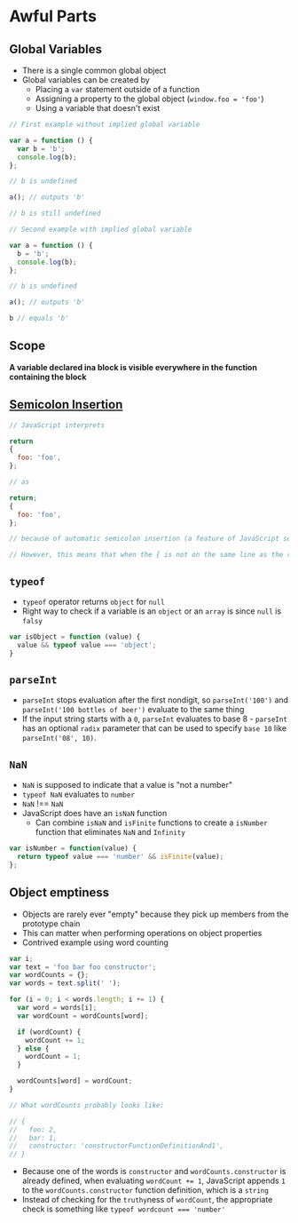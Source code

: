 # Awful Parts

## Global Variables

* There is a single common global object
* Global variables can be created by
  * Placing a `var` statement outside of a function
  * Assigning a property to the global object (`window.foo = 'foo'`)
  * Using a variable that doesn't exist

```javascript
// First example without implied global variable

var a = function () {
  var b = 'b';
  console.log(b);
};

// b is undefined

a(); // outputs 'b'

// b is still undefined

// Second example with implied global variable

var a = function () {
  b = 'b';
  console.log(b);
};

// b is undefined

a(); // outputs 'b'

b // equals 'b'
```

## Scope

**A variable declared ina block is visible everywhere in the function containing the block**

## [Semicolon Insertion](http://www.bradoncode.com/blog/2015/08/26/javascript-semi-colon-insertion/)

```javascript
// JavaScript interprets

return
{
  foo: 'foo',
};

// as

return;
{
  foo: 'foo',
};

// because of automatic semicolon insertion (a feature of JavaScript so that you don't have to always add semicolons everywhere)

// However, this means that when the { is not on the same line as the return, undefined is returned
```

## `typeof`

* `typeof` operator returns `object` for `null`
* Right way to check if a variable is an `object` or an `array` is since `null` is `falsy`

```javascript
var isObject = function (value) {
  value && typeof value === 'object';
}
```

## `parseInt`

* `parseInt` stops evaluation after the first nondigit, so `parseInt('100')` and `parseInt('100 bottles of beer')` evaluate to the same thing
* If the input string starts with a `0`, `parseInt` evaluates to base 8 - `parseInt` has an optional `radix` parameter that can be used to specify `base 10` like `parseInt('08', 10)`.

## `NaN`

* `NaN` is supposed to indicate that a value is "not a number"
* `typeof NaN` evaluates to `number`
* `NaN` !== `NaN`
* JavaScript does have an `isNaN` function
  * Can combine `isNaN` and `isFinite` functions to create a `isNumber` function that eliminates `NaN` and `Infinity`

```javascript
var isNumber = function(value) {
  return typeof value === 'number' && isFinite(value);
};
```

## Object emptiness

* Objects are rarely ever "empty" because they pick up members from the prototype chain
* This can matter when performing operations on object properties
* Contrived example using word counting

```javascript
var i;
var text = 'foo bar foo constructor';
var wordCounts = {};
var words = text.split(' ');

for (i = 0; i < words.length; i += 1) {
  var word = words[i];
  var wordCount = wordCounts[word];

  if (wordCount) {
    wordCount += 1;
  } else {
    wordCount = 1;
  }

  wordCounts[word] = wordCount;
}

// What wordCounts probably looks like:

// {
//   foo: 2,
//   bar: 1,
//   constructor: 'constructorFunctionDefinitionAnd1',
// }
```

* Because one of the words is `constructor` and `wordCounts.constructor` is already defined, when evaluating `wordCount += 1`, JavaScript appends `1` to the `wordCounts.constructor` function definition, which is a `string`
* Instead of checking for the `truthy`ness of `wordCount`, the appropriate check is something like `typeof wordcount === 'number'`
